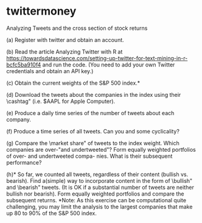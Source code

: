 # twittermoney
Analyzing Tweets and the cross section of stock returns

(a) Register with twitter and obtain an account.

(b) Read the article Analyzing Twitter with R at https://towardsdatascience.com/setting-up-twitter-for-text-mining-in-r-bcfc5ba910f4 and run the code. (You need to add your own Twitter credentials and obtain an API key.) 

(c) Obtain the current weights of the S&P 500 index.*

(d) Download the tweets about the companies in the index using their \cashtag" (i.e. $AAPL for Apple Computer).

(e) Produce a daily time series of the number of tweets about each company.

(f) Produce a time series of all tweets. Can you and some cyclicality?

(g) Compare the \market share" of tweets to the index weight. Which companies are over-"and undertweeted"? Form equally weighted portfolios of over- and undertweeted compa-
nies. What is their subsequent performance?

(h)* So far, we counted all tweets, regardless of their content (bullish vs. bearish). Find a(simple) way to incorporate content in the form of \bullish" and \bearish" tweets. (It is OK if a substantial number of tweets are neither bullish nor bearish). Form equally weighted portfolios and compare the subsequent returns.
*Note: As this exercise can be computational quite challenging, you may limit the analysis to the largest companies that make up 80 to 90% of the S&P 500 index.
